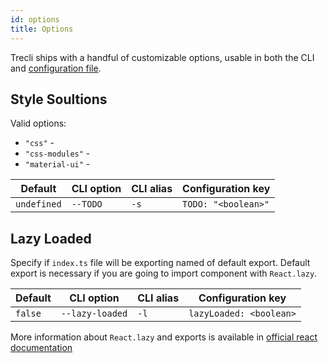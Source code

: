 ```yaml
---
id: options
title: Options
---
```


Trecli ships with a handful of customizable options, usable in both the CLI and [configuration file](configuration-file.md).

## Style Soultions

Valid options:

- `"css"` -
- `"css-modules"` -
- `"material-ui"` -

| Default     | CLI option | CLI alias | Configuration key   |
| ----------- | ---------- | --------- | ------------------- |
| `undefined` | `--TODO`   | `-s`      | `TODO: "<boolean>"` |

## Lazy Loaded

Specify if `index.ts` file will be exporting named of default export. Default export is necessary if you are going to import component with `React.lazy`.

| Default | CLI option      | CLI alias | Configuration key       |
| ------- | --------------- | --------- | ----------------------- |
| `false` | `--lazy-loaded` | `-l`      | `lazyLoaded: <boolean>` |

More information about `React.lazy` and exports is available in [official react documentation](https://reactjs.org/docs/code-splitting.html#named-exports)
